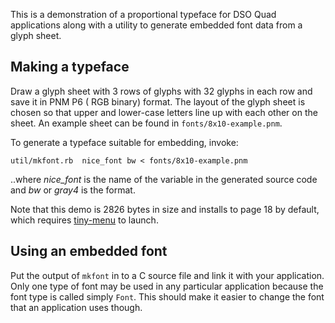  
This is a demonstration of a proportional typeface for DSO Quad applications along with a utility to generate embedded font data from a glyph sheet.


## Making a typeface

Draw a glyph sheet with 3 rows of glyphs with 32 glyphs in each row and save it in PNM P6 ( RGB binary) format.  The layout of the glyph sheet is chosen so that upper and lower-case letters line up with each other on the sheet.  An example sheet can be found in `fonts/8x10-example.pnm`.

To generate a typeface suitable for embedding, invoke:

    util/mkfont.rb  nice_font bw < fonts/8x10-example.pnm

..where *nice_font* is the name of the variable in the generated source code and *bw* or *gray4* is the format.

Note that this demo is 2826 bytes in size and installs to page 18 by default, which requires [tiny-menu] to launch.


## Using an embedded font

Put the output of `mkfont` in to a C source file and link it with your application.  Only one type of font may be used in any particular application because the font type is called simply `Font`.  This should make it easier to change the font that an application uses though.


  [tiny-menu]: ../tiny-menu
